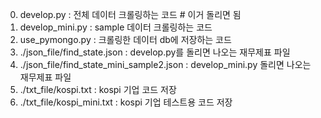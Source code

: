 0. develop.py : 전체 데이터 크롤링하는 코드         # 이거 돌리면 됨
1. develop_mini.py : sample 데이터 크롤링하는 코드
2. use_pymongo.py : 크롤링한 데이터 db에 저장하는 코드 
3. ./json_file/find_state.json : develop.py를 돌리면 나오는 재무제표 파일
4. ./json_file/find_state_mini_sample2.json : develop_mini.py 돌리면 나오는 재무제표 파일
5. ./txt_file/kospi.txt : kospi 기업 코드 저장
6. ./txt_file/kospi_mini.txt : kospi 기업 테스트용 코드 저장
